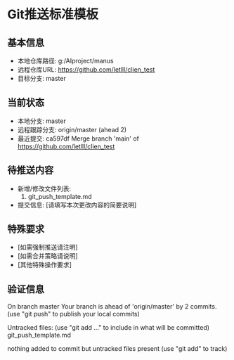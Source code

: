 # Git推送标准模板

## 基本信息
- 本地仓库路径: g:/AIproject/manus
- 远程仓库URL: https://github.com/letlll/clien_test
- 目标分支: master

## 当前状态
- 本地分支: master
- 远程跟踪分支: origin/master (ahead 2)
- 最近提交: ca597df Merge branch 'main' of https://github.com/letlll/clien_test

## 待推送内容
- 新增/修改文件列表:
  1. git_push_template.md
- 提交信息: [请填写本次更改内容的简要说明]

## 特殊要求
- [如需强制推送请注明]
- [如需合并策略请说明]
- [其他特殊操作要求]

## 验证信息
On branch master
Your branch is ahead of 'origin/master' by 2 commits.
  (use "git push" to publish your local commits)

Untracked files:
  (use "git add <file>..." to include in what will be committed)
        git_push_template.md

nothing added to commit but untracked files present (use "git add" to track)
